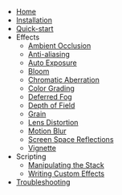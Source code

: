 * [Home](index)
* [Installation](Installation)
* [Quick-start](Quick-Start)
* Effects
  * [Ambient Occlusion](Ambient-Occlusion)
  * [Anti-aliasing](Anti-aliasing)
  * [Auto Exposure](Auto-Exposure)
  * [Bloom](Bloom)
  * [Chromatic Aberration](Chromatic-Aberration)
  * [Color Grading](Color-Grading)
  * [Deferred Fog](Deferred-Fog)
  * [Depth of Field](Depth-of-Field)
  * [Grain](Grain)
  * [Lens Distortion](Lens-Distortion)
  * [Motion Blur](Motion-Blur)
  * [Screen Space Reflections](Screen-Space-Reflections)
  * [Vignette](Vignette)
* Scripting
    * [Manipulating the Stack](Manipulating-the-Stack)
    * [Writing Custom Effects](Writing-Custom-Effects)
* [Troubleshooting](Troubleshooting)
